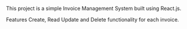 This project is a simple Invoice Management System built using React.js.

Features
Create, Read Update and Delete functionality for each invoice.
